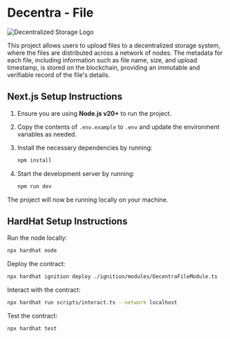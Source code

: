 # Decentra - File

![Decentralized Storage Logo](./public/decentra.webp)

This project allows users to upload files to a decentralized storage system, where the files are distributed across a network of nodes. The metadata for each file, including information such as file name, size, and upload timestamp, is stored on the blockchain, providing an immutable and verifiable record of the file's details.

## Next.js Setup Instructions

1. Ensure you are using **Node.js v20+** to run the project.
2. Copy the contents of `.env.example` to `.env` and update the environment variables as needed.
3. Install the necessary dependencies by running:

    ```bash
    npm install
    ```

4. Start the development server by running:

    ```bash
    npm run dev
    ```

The project will now be running locally on your machine.

## HardHat Setup Instructions

Run the node locally:

```bash
npx hardhat node
```

Deploy the contract:

```bash
npx hardhat ignition deploy ./ignition/modules/DecentraFileModule.ts
```

Interact with the contract:

```bash
npx hardhat run scripts/interact.ts --network localhost
```

Test the contract:

```bash
npx hardhat test
```
